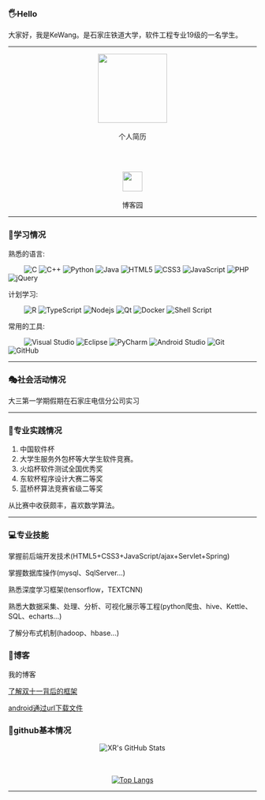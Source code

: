 ### 🖐Hello

大家好，我是KeWang。是石家庄铁道大学，软件工程专业19级的一名学生。

<hr>

<div align="center">
  
  <div>
    <a href="https://github.com/HACK-HTML">
           <img height="140px" src="http://mms0.baidu.com/it/u=390470901,753711757&fm=253&app=138&f=JPEG&fmt=auto&q=75?w=500&h=500">
    </a>
    <br><br>
    个人简历 
  </div> 
  
  <br><br>
  
  <div>
    <a href="https://www.cnblogs.com/blog-wangke/">
      <img height="40px" src="https://www.cnblogs.com/images/logo.svg?v=R9M0WmLAIPVydmdzE2keuvnjl-bPR7_35oHqtiBzGsM">
    </a>
    <br><br>
    博客园
  </div>
  
</div>

<hr>

### 📕学习情况

  熟悉的语言: 

&emsp;&emsp;
![C](https://img.shields.io/badge/c-%2300599C.svg?style=flat-square&logo=c&logoColor=white)
![C++](https://img.shields.io/badge/-C++-00599C?style=flat-square&logo=c)
![Python](https://img.shields.io/badge/-Python-pink?style=flat-square&logo=Python)
![Java](https://img.shields.io/badge/-java-yellow?style=flat-square&logo=java)
![HTML5](https://img.shields.io/badge/-HTML5-E34F26?style=flat-square&logo=html5&logoColor=white)
![CSS3](https://img.shields.io/badge/-CSS3-1572B6?style=flat-square&logo=css3)
![JavaScript](https://img.shields.io/badge/-JavaScript-oringe?style=flat-square&logo=javascript)
![PHP](https://img.shields.io/badge/php-0078D7?style=flat-square&logo=php&logoColor=white)
![jQuery](https://img.shields.io/badge/jquery-%230769AD.svg?style=style=flat-square&logo=jquery&logoColor=white)

  计划学习:

&emsp;&emsp;
![R](https://img.shields.io/badge/r-%23276DC3.svg?style=flat-square&logo=r&logoColor=white)
![TypeScript](https://img.shields.io/badge/typescript-%23007ACC.svg?style=flat-square&logo=typescript&logoColor=white)
![Nodejs](https://img.shields.io/badge/-Nodejs-c0ebd?style=flat-square&logo=Node.js)
![Qt](https://img.shields.io/badge/Qt-%23217346.svg?style=style=flat-square&logo=Qt&logoColor=white)
![Docker](https://img.shields.io/badge/-Docker-FCC624?style=flat-square&logo=docker)
![Shell Script](https://img.shields.io/badge/shell_script-%4285F4.svg?style=style=flat-square&logo=gnu-bash&logoColor=white)

  常用的工具:

&emsp;&emsp; 
![Visual Studio](https://img.shields.io/badge/-Visual%20Studio-007ACC?style=flat-square&logo=Visual%20Studio&logoColor=fff)
![Eclipse](https://img.shields.io/badge/Eclipse-blue?style=flat-square&logo=eclipse&logoColor=white)
![PyCharm](https://img.shields.io/badge/PyCharm-yellow?style=flat-square&logo=pycharm&logoColor=white)
![Android Studio](https://img.shields.io/badge/Android%20Studio-0078D7?style=flat-square&logo=androidstudio&logoColor=white)
![Git](https://img.shields.io/badge/-Git-FCC624?style=flat-square&logo=git)
![GitHub](https://img.shields.io/badge/-GitHub-pink?style=flat-square&logo=github)

<hr>

### 🎭社会活动情况

大三第一学期假期在石家庄电信分公司实习

<hr>

### 🚛专业实践情况

1. 中国软件杯
2. 大学生服务外包杯等大学生软件竞赛。
3. 火焰杯软件测试全国优秀奖
4. 东软杯程序设计大赛二等奖
5. 蓝桥杯算法竞赛省级二等奖

从比赛中收获颇丰，喜欢数学算法。


<hr>

### 💻专业技能

掌握前后端开发技术(HTML5+CSS3+JavaScript/ajax+Servlet+Spring)

掌握数据库操作(mysql、SqlServer...)

熟悉深度学习框架(tensorflow，TEXTCNN)

熟悉大数据采集、处理、分析、可视化展示等工程(python爬虫、hive、Kettle、SQL、echarts...)

了解分布式机制(hadoop、hbase...)

### 📃博客

我的博客


<a href="https://www.cnblogs.com/blog-wangke/p/14861627.html">了解双十一背后的框架</a><br>

<a href="android通过url下载文件">android通过url下载文件</a><br>



### 🎈github基本情况

<div align="center">
  
  ![XR's GitHub Stats](https://github-readme-stats.vercel.app/api?username=HACK-HTML&show_icons=true&count_private=true&hide=prs&theme=default_repocard)

  <br><br>
  [![Top Langs](https://github-readme-stats.vercel.app/api/top-langs/?username=HACK-HTML&layout=compact)](https://github.com/HACK-HTML/github-readme-stats)
   
</div>

<hr>



